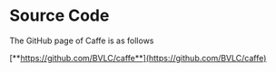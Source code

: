 # Source Code

The GitHub page of Caffe is as follows

[**https://github.com/BVLC/caffe**](https://github.com/BVLC/caffe)  


